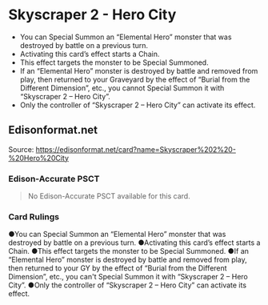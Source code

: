 # Skyscraper 2 - Hero City

*   You can Special Summon an “Elemental Hero” monster that was destroyed by battle on a previous turn.
*   Activating this card’s effect starts a Chain.
*   This effect targets the monster to be Special Summoned.
*   If an “Elemental Hero” monster is destroyed by battle and removed from play, then returned to your Graveyard by the effect of “Burial from the Different Dimension”, etc., you cannot Special Summon it with “Skyscraper 2 – Hero City”.
*   Only the controller of “Skyscraper 2 – Hero City” can activate its effect.

## Edisonformat.net

Source: https://edisonformat.net/card?name=Skyscraper%202%20-%20Hero%20City

### Edison-Accurate PSCT

> No Edison-Accurate PSCT available for this card.

### Card Rulings

●You can Special Summon an “Elemental Hero” monster that was destroyed by battle on a previous turn.
●Activating this card’s effect starts a Chain.
●This effect targets the monster to be Special Summoned.
●If an “Elemental Hero” monster is destroyed by battle and removed from play, then returned to your GY by the effect of “Burial from the Different Dimension”, etc., you can't Special Summon it with “Skyscraper 2 – Hero City”.
●Only the controller of “Skyscraper 2 – Hero City” can activate its effect.
            